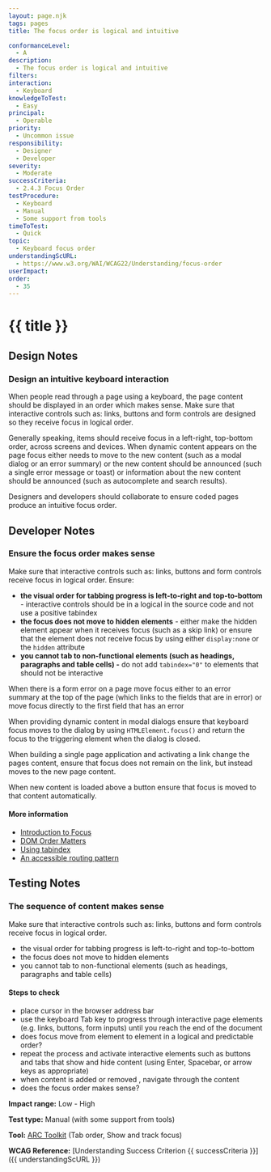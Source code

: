 ```yaml
---
layout: page.njk
tags: pages
title: The focus order is logical and intuitive

conformanceLevel:
  - A
description:
  - The focus order is logical and intuitive
filters:
interaction:
  - Keyboard
knowledgeToTest:
  - Easy
principal:
  - Operable
priority:
  - Uncommon issue
responsibility:
  - Designer
  - Developer
severity:
  - Moderate
successCriteria:
  - 2.4.3 Focus Order
testProcedure:
  - Keyboard
  - Manual
  - Some support from tools
timeToTest:
  - Quick
topic:
  - Keyboard focus order
understandingScURL:
  - https://www.w3.org/WAI/WCAG22/Understanding/focus-order
userImpact:
order:
  - 35
---
```


# {{ title }}

## Design Notes

### Design an intuitive keyboard interaction

When people read through a page using a keyboard, the page content should be displayed in an order which makes sense. Make sure that interactive controls such as: links, buttons and form controls are designed so they receive focus in logical order.

Generally speaking, items should receive focus in a left-right, top-bottom order, across screens and devices. When dynamic content appears on the page focus either needs to move to the new content (such as a modal dialog or an error summary) or the new content should be announced (such a single error message or toast) or information about the new content should be announced (such as autocomplete and search results).

Designers and developers should collaborate to ensure coded pages produce an intuitive focus order.

## Developer Notes

### Ensure the focus order makes sense

Make sure that interactive controls such as: links, buttons and form controls receive focus in logical order. Ensure:

- **the visual order for tabbing progress is left-to-right and top-to-bottom** - interactive controls should be in a logical in the source code and not use a positive tabindex
- **the focus does not move to hidden elements** - either make the hidden element appear when it receives focus (such as a skip link) or ensure that the element does not receive focus by using either `display:none` or the `hidden` attribute
- **you cannot tab to non-functional elements (such as headings, paragraphs and table cells) -** do not add `tabindex="0"` to elements that should not be interactive

When there is a form error on a page move focus either to an error summary at the top of the page (which links to the fields that are in error) or move focus directly to the first field that has an error

When providing dynamic content in modal dialogs ensure that keyboard focus moves to the dialog by using `HTMLElement.focus()` and return the focus to the triggering element when the dialog is closed.

When building a single page application and activating a link change the pages content, ensure that focus does not remain on the link, but instead moves to the new page content.

When new content is loaded above a button ensure that focus is moved to that content automatically.

#### More information

- [Introduction to Focus](https://developers.google.com/web/fundamentals/accessibility/focus)
- [DOM Order Matters](https://developers.google.com/web/fundamentals/accessibility/focus/dom-order-matters)
- [Using tabindex](https://developers.google.com/web/fundamentals/accessibility/focus/using-tabindex)
- [An accessible routing pattern](https://accessible-app.com/pattern/vue/routing)

## Testing Notes

### The sequence of content makes sense

Make sure that interactive controls such as: links, buttons and form controls receive focus in logical order.

- the visual order for tabbing progress is left-to-right and top-to-bottom
- the focus does not move to hidden elements
- you cannot tab to non-functional elements (such as headings, paragraphs and table cells)

#### Steps to check

- place cursor in the browser address bar
- use the keyboard Tab key to progress through interactive page elements (e.g. links, buttons, form inputs) until you reach the end of the document
- does focus move from element to element in a logical and predictable order?
- repeat the process and activate interactive elements such as buttons and tabs that show and hide content (using Enter, Spacebar, or arrow keys as appropriate)
- when content is added or removed , navigate through the content
- does the focus order makes sense?

**Impact range:** Low - High

**Test type:** Manual (with some support from tools)

**Tool:** [ARC Toolkit](https://www.paciellogroup.com/toolkit/) (Tab order, Show and track focus)

**WCAG Reference:** [Understanding Success Criterion {{ successCriteria }}]({{ understandingScURL }})